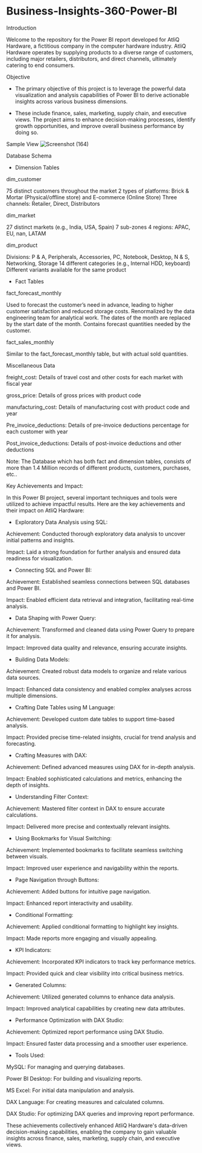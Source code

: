 # Business-Insights-360-Power-BI
Introduction

Welcome to the repository for the Power BI report developed for AtliQ Hardware, a fictitious company in the computer hardware industry. AtliQ Hardware operates by supplying products to a diverse range of customers, including major retailers, distributors, and direct channels, ultimately catering to end consumers.

Objective

* The primary objective of this project is to leverage the powerful data visualization and analysis capabilities of Power BI to derive actionable insights across various business dimensions. 

* These include finance, sales, marketing, supply chain, and executive views. The project aims to enhance decision-making processes, identify growth opportunities, and improve overall business performance by doing so.

Sample View
![Screenshot (164)](https://github.com/user-attachments/assets/fe4b6bb8-9e81-42d9-9df4-832249898731)

Database Schema

* Dimension Tables

dim_customer

75 distinct customers throughout the market
2 types of platforms: Brick & Mortar (Physical/offline store) and E-commerce (Online Store)
Three channels: Retailer, Direct, Distributors

dim_market

27 distinct markets (e.g., India, USA, Spain)
7 sub-zones
4 regions: APAC, EU, nan, LATAM

dim_product

Divisions: P & A, Peripherals, Accessories, PC, Notebook, Desktop, N & S, Networking, Storage
14 different categories (e.g., Internal HDD, keyboard)
Different variants available for the same product

* Fact Tables

fact_forecast_monthly

Used to forecast the customer’s need in advance, leading to higher customer satisfaction and reduced storage costs.
Renormalized by the data engineering team for analytical work.
The dates of the month are replaced by the start date of the month.
Contains forecast quantities needed by the customer.

fact_sales_monthly

Similar to the fact_forecast_monthly table, but with actual sold quantities.

Miscellaneous Data

freight_cost: Details of travel cost and other costs for each market with fiscal year

gross_price: Details of gross prices with product code

manufacturing_cost: Details of manufacturing cost with product code and year

Pre_invoice_deductions: Details of pre-invoice deductions percentage for each customer with year

Post_invoice_deductions: Details of post-invoice deductions and other deductions

Note: The Database which has both fact and dimension tables, consists of more than 1.4 Million records of different products, customers, purchases, etc..



Key Achievements and Impact:

In this Power BI project, several important techniques and tools were utilized to achieve impactful results. Here are the key achievements and their impact on AtliQ Hardware:

* Exploratory Data Analysis using SQL:

Achievement: Conducted thorough exploratory data analysis to uncover initial patterns and insights.

Impact: Laid a strong foundation for further analysis and ensured data readiness for visualization.

* Connecting SQL and Power BI:

Achievement: Established seamless connections between SQL databases and Power BI.

Impact: Enabled efficient data retrieval and integration, facilitating real-time analysis.

* Data Shaping with Power Query:

Achievement: Transformed and cleaned data using Power Query to prepare it for analysis.

Impact: Improved data quality and relevance, ensuring accurate insights.

* Building Data Models:

Achievement: Created robust data models to organize and relate various data sources.

Impact: Enhanced data consistency and enabled complex analyses across multiple dimensions.

* Crafting Date Tables using M Language:

Achievement: Developed custom date tables to support time-based analysis.

Impact: Provided precise time-related insights, crucial for trend analysis and forecasting.

* Crafting Measures with DAX:

Achievement: Defined advanced measures using DAX for in-depth analysis.

Impact: Enabled sophisticated calculations and metrics, enhancing the depth of insights.

* Understanding Filter Context:

Achievement: Mastered filter context in DAX to ensure accurate calculations.

Impact: Delivered more precise and contextually relevant insights.

* Using Bookmarks for Visual Switching:

Achievement: Implemented bookmarks to facilitate seamless switching between visuals.

Impact: Improved user experience and navigability within the reports.

* Page Navigation through Buttons:

Achievement: Added buttons for intuitive page navigation.

Impact: Enhanced report interactivity and usability.

* Conditional Formatting:

Achievement: Applied conditional formatting to highlight key insights.

Impact: Made reports more engaging and visually appealing.

* KPI Indicators:

Achievement: Incorporated KPI indicators to track key performance metrics.

Impact: Provided quick and clear visibility into critical business metrics.

* Generated Columns:

Achievement: Utilized generated columns to enhance data analysis.

Impact: Improved analytical capabilities by creating new data attributes.

* Performance Optimization with DAX Studio:

Achievement: Optimized report performance using DAX Studio.

Impact: Ensured faster data processing and a smoother user experience.

* Tools Used:

MySQL: For managing and querying databases.

Power BI Desktop: For building and visualizing reports.

MS Excel: For initial data manipulation and analysis.

DAX Language: For creating measures and calculated columns.

DAX Studio: For optimizing DAX queries and improving report performance.

These achievements collectively enhanced AtliQ Hardware's data-driven decision-making capabilities, enabling the company to gain valuable insights across finance, sales, marketing, supply chain, and executive views.




